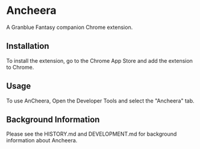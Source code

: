 # Ancheera

A Granblue Fantasy companion Chrome extension.

## Installation
To install the extension, go to the Chrome App Store and add the extension to Chrome.

## Usage
To use AnCheera, Open the Developer Tools and select the "Ancheera" tab.

## Background Information
Please see the HISTORY.md and DEVELOPMENT.md for background information about Ancheera.
